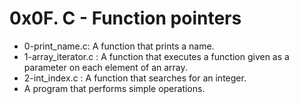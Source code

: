 # 0x0F. C - Function pointers
* 0-print_name.c: A function that prints a name.
* 1-array_iterator.c : A function that executes a function given as a parameter on each element of an array.
* 2-int_index.c : A function that searches for an integer.
* A program that performs simple operations.
